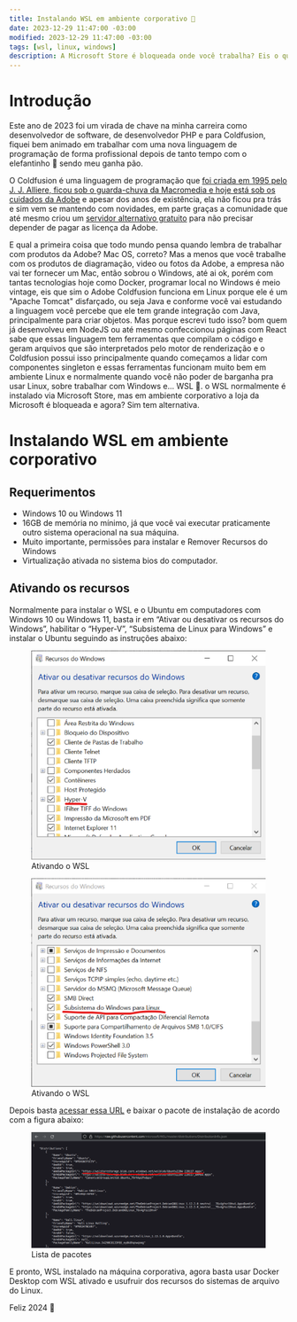 ```yaml
---
title: Instalando WSL em ambiente corporativo 🐧
date: 2023-12-29 11:47:00 -03:00
modified: 2023-12-29 11:47:00 -03:00
tags: [wsl, linux, windows]
description: A Microsoft Store é bloqueada onde você trabalha? Eis o que fazer
---
```


# Introdução

Este ano de 2023 foi um virada de chave na minha carreira como desenvolvedor de software, de desenvolvedor PHP e para Coldfusion, fiquei bem animado em trabalhar com uma nova linguagem de programação de forma profissional depois de tanto tempo com o elefantinho 🐘 sendo meu ganha pão.

O Coldfusion é uma linguagem de programação que [foi criada em 1995 pelo J. J. Alliere, ficou sob o guarda-chuva da Macromedia e hoje está sob os cuidados da Adobe](https://www.adobe.com/products/coldfusion-family.html "Adobe Coldfusion") e apesar dos anos de existência, ela não ficou pra trás e sim vem se mantendo com novidades, em parte graças a comunidade que até mesmo criou um [servidor alternativo gratuito](https://www.lucee.org/ "Lucee") para não precisar depender de pagar as licença da Adobe.

E qual a primeira coisa que todo mundo pensa quando lembra de trabalhar com produtos da Adobe? Mac OS, correto? Mas a menos que você trabalhe com os produtos de diagramação, video ou fotos da Adobe, a empresa não vai ter fornecer um Mac, então sobrou o Windows, até ai ok, porém com tantas tecnologias hoje como Docker, programar local no Windows é meio vintage, eis que sim o Adobe Coldfusion funciona em Linux porque ele é um "Apache Tomcat" disfarçado, ou seja Java e conforme você vai estudando a linguagem você percebe que ele tem grande integração com Java, principalmente para criar objetos. Mas porque escrevi tudo isso? bom quem já desenvolveu em NodeJS ou até mesmo confeccionou páginas com React sabe que essas linguagem tem ferramentas que compilam o código e geram arquivos que são interpretados pelo motor de renderização e o Coldfusion possui isso principalmente quando começamos a lidar com componentes singleton e essas ferramentas funcionam muito bem em ambiente Linux e normalmente quando você não poder de barganha pra usar Linux, sobre trabalhar com Windows e... WSL 🐧. o WSL normalmente é instalado via Microsoft Store, mas em ambiente corporativo a loja da Microsoft é bloqueada e agora? Sim tem alternativa.

# Instalando WSL em ambiente corporativo
## Requerimentos

* Windows 10 ou Windows 11 
* 16GB de memória no mínimo, já que você vai executar praticamente outro sistema operacional na sua máquina. 
* Muito importante, permissões para instalar e Remover Recursos do Windows
* Virtualização ativada no sistema bios do computador.

## Ativando os recursos

Normalmente para instalar o WSL e o Ubuntu em computadores com Windows 10 ou Windows 11, basta ir em “Ativar ou desativar os recursos do Windows”, habilitar o “Hyper-V”, “Subsistema de Linux para Windows” e instalar o Ubuntu seguindo as instruções abaixo:

<figure>
    <img src="/web/instalando-o-wsl-no-trabalho/1.png" alt="Ativando o WSL">
    <figcaption>Ativando o WSL</figcaption>
</figure>

<figure>
    <img src="/web/instalando-o-wsl-no-trabalho/2.png" alt="Ativando o WSL">
    <figcaption>Ativando o WSL</figcaption>
</figure>

Depois basta [acessar essa URL](https://raw.githubusercontent.com/microsoft/WSL/master/distributions/DistributionInfo.json "Microsoft WSL") e baixar o pacote de instalação de acordo com a figura abaixo:

<figure>
    <img src="/web/instalando-o-wsl-no-trabalho/3.png" alt="Lista de pacotes">
    <figcaption>Lista de pacotes</figcaption>
</figure>

E pronto, WSL instalado na máquina corporativa, agora basta usar Docker Desktop com WSL ativado e usufruir dos recursos do sistemas de arquivo do Linux.

Feliz 2024 🍾

